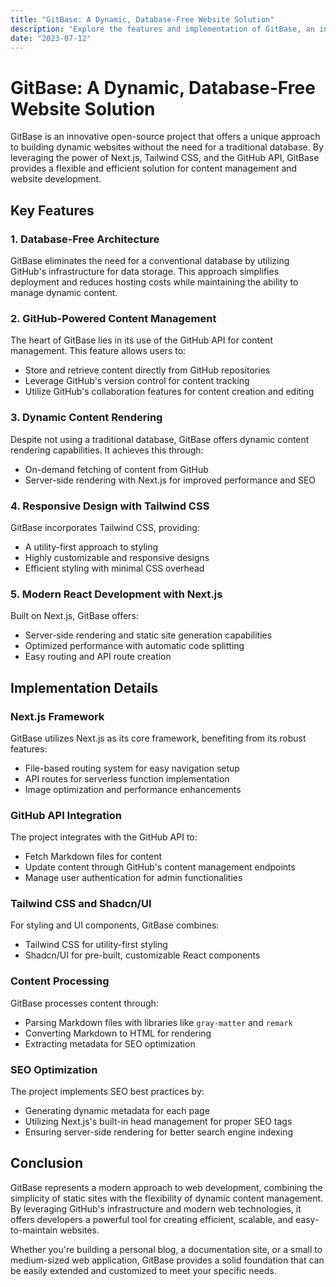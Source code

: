 ```yaml
---
title: "GitBase: A Dynamic, Database-Free Website Solution"
description: "Explore the features and implementation of GitBase, an innovative open-source project that combines Next.js, Tailwind CSS, and GitHub API for content management."
date: "2023-07-12"
---
```


# GitBase: A Dynamic, Database-Free Website Solution

GitBase is an innovative open-source project that offers a unique approach to building dynamic websites without the need for a traditional database. By leveraging the power of Next.js, Tailwind CSS, and the GitHub API, GitBase provides a flexible and efficient solution for content management and website development.

## Key Features

### 1. Database-Free Architecture

GitBase eliminates the need for a conventional database by utilizing GitHub's infrastructure for data storage. This approach simplifies deployment and reduces hosting costs while maintaining the ability to manage dynamic content.

### 2. GitHub-Powered Content Management

The heart of GitBase lies in its use of the GitHub API for content management. This feature allows users to:

- Store and retrieve content directly from GitHub repositories
- Leverage GitHub's version control for content tracking
- Utilize GitHub's collaboration features for content creation and editing

### 3. Dynamic Content Rendering

Despite not using a traditional database, GitBase offers dynamic content rendering capabilities. It achieves this through:

- On-demand fetching of content from GitHub
- Server-side rendering with Next.js for improved performance and SEO

### 4. Responsive Design with Tailwind CSS

GitBase incorporates Tailwind CSS, providing:

- A utility-first approach to styling
- Highly customizable and responsive designs
- Efficient styling with minimal CSS overhead

### 5. Modern React Development with Next.js

Built on Next.js, GitBase offers:

- Server-side rendering and static site generation capabilities
- Optimized performance with automatic code splitting
- Easy routing and API route creation

## Implementation Details

### Next.js Framework

GitBase utilizes Next.js as its core framework, benefiting from its robust features:

- File-based routing system for easy navigation setup
- API routes for serverless function implementation
- Image optimization and performance enhancements

### GitHub API Integration

The project integrates with the GitHub API to:

- Fetch Markdown files for content
- Update content through GitHub's content management endpoints
- Manage user authentication for admin functionalities

### Tailwind CSS and Shadcn/UI

For styling and UI components, GitBase combines:

- Tailwind CSS for utility-first styling
- Shadcn/UI for pre-built, customizable React components

### Content Processing

GitBase processes content through:

- Parsing Markdown files with libraries like `gray-matter` and `remark`
- Converting Markdown to HTML for rendering
- Extracting metadata for SEO optimization

### SEO Optimization

The project implements SEO best practices by:

- Generating dynamic metadata for each page
- Utilizing Next.js's built-in head management for proper SEO tags
- Ensuring server-side rendering for better search engine indexing

## Conclusion

GitBase represents a modern approach to web development, combining the simplicity of static sites with the flexibility of dynamic content management. By leveraging GitHub's infrastructure and modern web technologies, it offers developers a powerful tool for creating efficient, scalable, and easy-to-maintain websites.

Whether you're building a personal blog, a documentation site, or a small to medium-sized web application, GitBase provides a solid foundation that can be easily extended and customized to meet your specific needs.